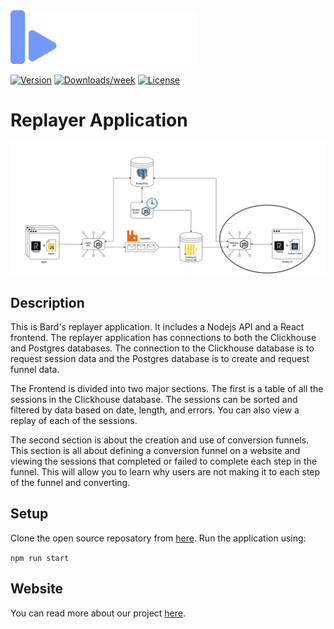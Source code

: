 <img src="https://github.com/bard-rr/.github/blob/main/profile/logo2.png?raw=true" width="300">
<br/>

[![Version](https://img.shields.io/npm/v/bardrr)](https://www.npmjs.com/package/bardrr)
[![Downloads/week](https://img.shields.io/npm/dt/bardrr)](https://npmjs.org/package/bardrr)
[![License](https://img.shields.io/npm/l/monsoon-load-testing.svg)](https://github.com/minhphanhvu/bardrr/blob/master/package.json)

# Replayer Application

<p align="center">
  <img src="https://github.com/bard-rr/.github/blob/main/profile/sessionPlayer.jpg?raw=true" width="600">
</p>

## Description

This is Bard's replayer application. It includes a Nodejs API and a React frontend. The replayer application has connections to both the Clickhouse and Postgres databases. The connection to the Clickhouse database is to request session data and the Postgres database is to create and request funnel data.
 
The Frontend is divided into two major sections. The first is a table of all the sessions in the Clickhouse database. The sessions can be sorted and filtered by data based on date, length, and errors. You can also view a replay of each of the sessions.
 
The second section is about the creation and use of conversion funnels. This section is all about defining a conversion funnel on a website and viewing the sessions that completed or failed to complete each step in the funnel. This will allow you to learn why users are not making it to each step of the funnel and converting.


## Setup

Clone the open source reposatory from [here](https://github.com/bard-rr/replayer-app). Run the application using:

`npm run start`

## Website

You can read more about our project [here](oursupercoolwebsite.com).
